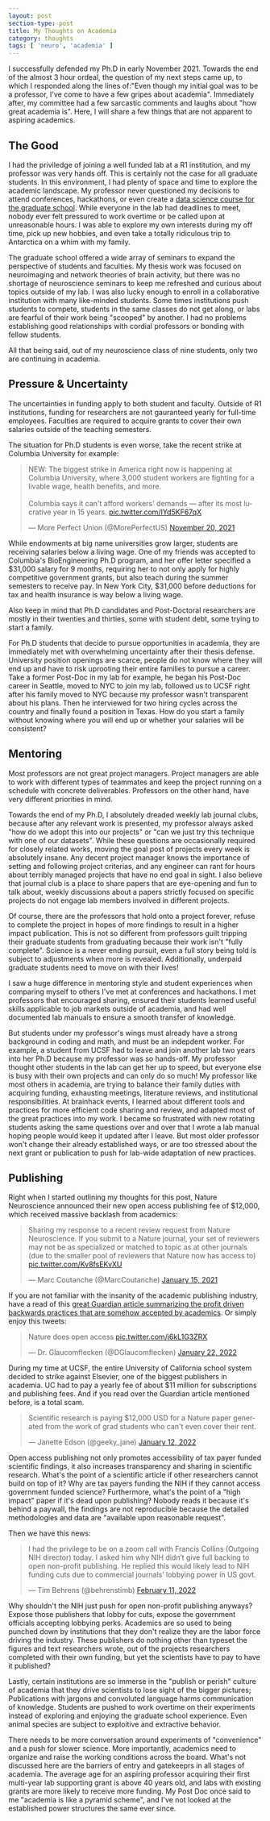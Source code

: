 ```yaml
---
layout: post
section-type: post
title: My Thoughts on Academia
category: thoughts 
tags: [ 'neuro', 'academia' ]
---
```


I successfully defended my Ph.D in early November 2021. Towards the end of the almost 3 hour ordeal, the question of my next steps came up, to which I responded along the lines of:"Even though my initial goal was to be a professor, I've come to have a few gripes about academia". Immediately after, my committee had a few sarcastic comments and laughs about "how great academia is". Here, I will share a few things that are not apparent to aspiring academics.


## The Good
I had the priviledge of joining a well funded lab at a R1 institution, and my professor was very hands off. This is certainly not the case for all graduate students. In this environment, I had plenty of space and time to explore the academic landscape. My professor never questioned my decisions to attend conferences, hackathons, or even create a [data science course for the graduate school](https://wcm-datascibasics.github.io/). While everyone in the lab had deadlines to meet, nobody ever felt pressured to work overtime or be called upon at unreasonable hours. I was able to explore my own interests during my off time, pick up new hobbies, and even take a totally ridiculous trip to Antarctica on a whim with my family. 

The graduate school offered a wide array of seminars to expand the perspective of students and faculties. My thesis work was focused on neuroimaging and network theories of brain activity, but there was no shortage of neuroscience seminars to keep me refreshed and curious about topics outside of my lab. I was also lucky enough to enroll in a collaborative institution with many like-minded students. Some times institutions push students to compete, students in the same classes do not get along, or labs are fearful of their work being "scooped" by another. I had no problems establishing good relationships with cordial professors or bonding with fellow students. 

All that being said, out of my neuroscience class of nine students, only two are continuing in academia.


## Pressure & Uncertainty
The uncertainties in funding apply to both student and faculty. Outside of R1 institutions, funding for researchers are not gauranteed yearly for full-time employees. Faculties are required to acquire grants to cover their own salaries outside of the teaching semesters. 

The situation for Ph.D students is even worse, take the recent strike at Columbia University for example:


<blockquote class="twitter-tweet"><p lang="en" dir="ltr">NEW: The biggest strike in America right now is happening at Columbia University, where 3,000 student workers are fighting for a livable wage, health benefits, and more. <br><br>Columbia says it can&#39;t afford workers&#39; demands — after its most lucrative year in 15 years. <a href="https://t.co/IYd5KF67qX">pic.twitter.com/IYd5KF67qX</a></p>&mdash; More Perfect Union (@MorePerfectUS) <a href="https://twitter.com/MorePerfectUS/status/1462080978017570816?ref_src=twsrc%5Etfw">November 20, 2021</a></blockquote> <script async src="https://platform.twitter.com/widgets.js" charset="utf-8"></script>


While endowments at big name universities grow larger, students are receiving salaries below a living wage. One of my friends was accepted to Columbia's BioEngineering Ph.D program, and her offer letter specified a $31,000 salary for 9 months, requiring her to not only apply for highly competitive government grants, but also teach during the summer semesters to receive pay. In New York City, $31,000 before deductions for tax and health insurance is way below a living wage.

Also keep in mind that Ph.D candidates and Post-Doctoral researchers are mostly in their twenties and thirties, some with student debt, some trying to start a family. 

For Ph.D students that decide to pursue opportunities in academia, they are immediately met with overwhelming uncertainty after their thesis defense. University position openings are scarce, people do not know where they will end up and have to risk uprooting their entire families to pursue a career. Take a former Post-Doc in my lab for example, he began his Post-Doc career in Seattle, moved to NYC to join my lab, followed us to UCSF right after his family moved to NYC because my professor wasn't transparent about his plans. Then he interviewed for two hiring cycles across the country and finally found a position in Texas. How do you start a family without knowing where you will end up or whether your salaries will be consistent? 

## Mentoring
Most professors are not great project managers. Project managers are able to work with different types of teammates and keep the project running on a schedule with concrete deliverables. Professors on the other hand, have very different priorities in mind.

Towards the end of my Ph.D, I absolutely dreaded weekly lab journal clubs, because after any relevant work is presented, my professor always asked "how do we adopt this into our projects" or "can we just try this technique with one of our datasets". While these questions are occasionally required for closely related works, moving the goal post of projects every week is absolutely insane. Any decent project manager knows the importance of setting and following project criterias, and any engineer can rant for hours about terribly managed projects that have no end goal in sight. I also believe that journal club is a place to share papers that are eye-opening and fun to talk about, weekly discussions about a papers strictly focused on specific projects do not engage lab members involved in different projects.

Of course, there are the professors that hold onto a project forever, refuse to complete the project in hopes of more findings to result in a higher impact publication. This is not so different from professors guilt tripping their graduate students from graduating because their work isn't "fully complete". Science is a never ending pursuit, even a full story being told is subject to adjustments when more is revealed. Additionally, underpaid graduate students need to move on with their lives!

I saw a huge difference in mentoring style and student experiences when comparing myself to others I've met at conferences and hackathons. I met professors that encouraged sharing, ensured their students learned useful skills applicable to job markets outside of academia, and had well documented lab manuals to ensure a smooth transfer of knowledge. 

But students under my professor's wings must already have a strong background in coding and math, and must be an indepdent worker. For example, a student from UCSF had to leave and join another lab two years into her Ph.D because my professor was so hands-off. My professor thought other students in the lab can get her up to speed, but everyone else is busy with their own projects and can only do so much! My professor like most others in academia, are trying to balance their family duties with acquiring funding, exhausting meetings, literature reviews, and institutional responsibilities. At brainhack events, I learned about different tools and practices for more efficient code sharing and review, and adapted most of the great practices into my work. I became so frustrated with new rotating students asking the same questions over and over that I wrote a lab manual hoping people would keep it updated after I leave. But most older professor won't change their already established ways, or are too stressed about the next grant or publication to push for lab-wide adaptation of new practices. 

## Publishing

Right when I started outlining my thoughts for this post, Nature Neuroscience announced their new open access publishing fee of $12,000, which received massive backlash from academics:

<blockquote class="twitter-tweet"><p lang="en" dir="ltr">Sharing my response to a recent review request from Nature Neuroscience. If you submit to a Nature journal, your set of reviewers may not be as specialized or matched to topic as at other journals (due to the smaller pool of reviewers that Nature now has access to) <a href="https://t.co/Kv8fsEKvXU">pic.twitter.com/Kv8fsEKvXU</a></p>&mdash; Marc Coutanche (@MarcCoutanche) <a href="https://twitter.com/MarcCoutanche/status/1350072745409748996?ref_src=twsrc%5Etfw">January 15, 2021</a></blockquote> <script async src="https://platform.twitter.com/widgets.js" charset="utf-8"></script>

If you are not familiar with the insanity of the academic publishing industry, have a read of this [great Guardian article summarizing the profit driven backwards practices that are somehow accepted by academics](https://www.theguardian.com/science/2017/jun/27/profitable-business-scientific-publishing-bad-for-science). Or simply enjoy this tweets:

<blockquote class="twitter-tweet"><p lang="en" dir="ltr">Nature does open access <a href="https://t.co/j6kL1G3ZRX">pic.twitter.com/j6kL1G3ZRX</a></p>&mdash; Dr. Glaucomflecken (@DGlaucomflecken) <a href="https://twitter.com/DGlaucomflecken/status/1484679759829209090?ref_src=twsrc%5Etfw">January 22, 2022</a></blockquote> <script async src="https://platform.twitter.com/widgets.js" charset="utf-8"></script>

During my time at UCSF, the entire University of California school system decided to strike against Elsevier, one of the biggest publishers in academia. UC had to pay a yearly fee of about $11 million for subscriptions and publishing fees. And if you read over the Guardian article mentioned before, is a total scam. 

<blockquote class="twitter-tweet"><p lang="en" dir="ltr">Scientific research is paying $12,000 USD for a Nature paper generated from the work of grad students who can&#39;t even cover their rent.</p>&mdash; Janette Edson (@geeky_jane) <a href="https://twitter.com/geeky_jane/status/1481408604268015617?ref_src=twsrc%5Etfw">January 12, 2022</a></blockquote> <script async src="https://platform.twitter.com/widgets.js" charset="utf-8"></script>

Open access publishing not only promotes accessibility of tax payer funded scientific findings, it also increases transparency and sharing in scientific research. What's the point of a scientific article if other researchers cannot build on top of it? Why are tax payers funding the NIH if they cannot access government funded science? Furthermore, what's the point of a "high impact" paper if it's dead upon publishing? Nobody reads it because it's behind a paywall, the findings are not reproducible because the detailed methodologies and data are "available upon reasonable request". 

Then we have this news:

<blockquote class="twitter-tweet"><p lang="en" dir="ltr">I had the privilege to be on a zoom call with Francis Collins (Outgoing NIH director) today. I asked him why NIH didn’t give full backing to open non-profit publishing. He replied this would likely lead to NIH funding cuts due to commercial journals’ lobbying power in US govt.</p>&mdash; Tim Behrens (@behrenstimb) <a href="https://twitter.com/behrenstimb/status/1492269544513150977?ref_src=twsrc%5Etfw">February 11, 2022</a></blockquote> <script async src="https://platform.twitter.com/widgets.js" charset="utf-8"></script>

Why shouldn't the NIH just push for open non-profit publishing anyways? Expose those publishers that lobby for cuts, expose the government officials accepting lobbying perks. Academics are so used to being punched down by institutions that they don't realize they are the labor force driving the industry. These publishers do nothing other than typeset the figures and text researchers wrote, out of the projects researchers completed with their own funding, but yet the scientists have to pay to have it published? 

Lastly, certain institutions are so immerse in the "publish or perish" culture of academia that they drive scientists to lose sight of the bigger pictures; Publications with jargons and convoluted language harms communication of knowledge. Students are pushed to work overtime on their experiments instead of exploring and enjoying the graduate school experience. Even animal species are subject to exploitive and extractive behavior. 

There needs to be more conversation around experiments of "convenience" and a push for slower science. More importantly, academics need to organize and raise the working conditions across the board. What's not discussed here are the barriers of entry and gatekeeprs in all stages of academia. The average age for an aspiring professor acquiring their first multi-year lab supporting grant is above 40 years old, and labs with existing grants are more likely to receive more funding. My Post Doc once said to me "academia is like a pyramid scheme", and I've not looked at the established power structures the same ever since.

